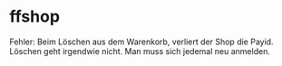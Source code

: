# ffshop

Fehler: 
Beim Löschen aus dem Warenkorb, verliert der Shop die Payid. Löschen geht irgendwie nicht. Man muss sich jedemal neu anmelden.